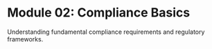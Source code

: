 # Module 02: Compliance Basics

Understanding fundamental compliance requirements and regulatory frameworks.
